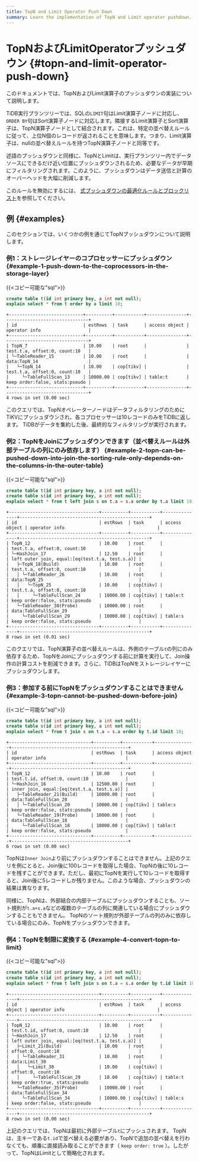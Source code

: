 ```yaml
---
title: TopN and Limit Operator Push Down
summary: Learn the implementation of TopN and Limit operator pushdown.
---
```


# TopNおよびLimitOperatorプッシュダウン {#topn-and-limit-operator-push-down}

このドキュメントでは、TopNおよびLimit演算子のプッシュダウンの実装について説明します。

TiDB実行プランツリーでは、SQLの`LIMIT`句はLimit演算子ノードに対応し、 `ORDER BY`句はSort演算子ノードに対応します。隣接するLimit演算子とSort演算子は、TopN演算子ノードとして結合されます。これは、特定の並べ替えルールに従って、上位N個のレコードが返されることを意味します。つまり、Limit演算子は、nullの並べ替えルールを持つTopN演算子ノードと同等です。

述語のプッシュダウンと同様に、TopNとLimitは、実行プランツリー内でデータソースにできるだけ近い位置にプッシュダウンされるため、必要なデータが早期にフィルタリングされます。このように、プッシュダウンはデータ送信と計算のオーバーヘッドを大幅に削減します。

このルールを無効にするには、 [式プッシュダウンの最適化ルールとブロックリスト](/blocklist-control-plan.md)を参照してください。

## 例 {#examples}

このセクションでは、いくつかの例を通じてTopNプッシュダウンについて説明します。

### 例1：ストレージレイヤーのコプロセッサーにプッシュダウン {#example-1-push-down-to-the-coprocessors-in-the-storage-layer}

{{&lt;コピー可能な&quot;sql&quot;&gt;}}

```sql
create table t(id int primary key, a int not null);
explain select * from t order by a limit 10;
```

```
+----------------------------+----------+-----------+---------------+--------------------------------+
| id                         | estRows  | task      | access object | operator info                  |
+----------------------------+----------+-----------+---------------+--------------------------------+
| TopN_7                     | 10.00    | root      |               | test.t.a, offset:0, count:10   |
| └─TableReader_15           | 10.00    | root      |               | data:TopN_14                   |
|   └─TopN_14                | 10.00    | cop[tikv] |               | test.t.a, offset:0, count:10   |
|     └─TableFullScan_13     | 10000.00 | cop[tikv] | table:t       | keep order:false, stats:pseudo |
+----------------------------+----------+-----------+---------------+--------------------------------+
4 rows in set (0.00 sec)
```

このクエリでは、TopNオペレーターノードはデータフィルタリングのためにTiKVにプッシュダウンされ、各コプロセッサーは10レコードのみをTiDBに返します。 TiDBがデータを集約した後、最終的なフィルタリングが実行されます。

### 例2：TopNをJoinにプッシュダウンできます（並べ替えルールは外部テーブルの列にのみ依存します） {#example-2-topn-can-be-pushed-down-into-join-the-sorting-rule-only-depends-on-the-columns-in-the-outer-table}

{{&lt;コピー可能な&quot;sql&quot;&gt;}}

```sql
create table t(id int primary key, a int not null);
create table s(id int primary key, a int not null);
explain select * from t left join s on t.a = s.a order by t.a limit 10;
```

```
+----------------------------------+----------+-----------+---------------+-------------------------------------------------+
| id                               | estRows  | task      | access object | operator info                                   |
+----------------------------------+----------+-----------+---------------+-------------------------------------------------+
| TopN_12                          | 10.00    | root      |               | test.t.a, offset:0, count:10                    |
| └─HashJoin_17                    | 12.50    | root      |               | left outer join, equal:[eq(test.t.a, test.s.a)] |
|   ├─TopN_18(Build)               | 10.00    | root      |               | test.t.a, offset:0, count:10                    |
|   │ └─TableReader_26             | 10.00    | root      |               | data:TopN_25                                    |
|   │   └─TopN_25                  | 10.00    | cop[tikv] |               | test.t.a, offset:0, count:10                    |
|   │     └─TableFullScan_24       | 10000.00 | cop[tikv] | table:t       | keep order:false, stats:pseudo                  |
|   └─TableReader_30(Probe)        | 10000.00 | root      |               | data:TableFullScan_29                           |
|     └─TableFullScan_29           | 10000.00 | cop[tikv] | table:s       | keep order:false, stats:pseudo                  |
+----------------------------------+----------+-----------+---------------+-------------------------------------------------+
8 rows in set (0.01 sec)
```

このクエリでは、TopN演算子の並べ替えルールは、外側のテーブル`t`の列にのみ依存するため、TopNをJoinにプッシュダウンする前に計算を実行して、Join操作の計算コストを削減できます。さらに、TiDBはTopNをストレージレイヤーにプッシュダウンします。

### 例3：参加する前にTopNをプッシュダウンすることはできません {#example-3-topn-cannot-be-pushed-down-before-join}

{{&lt;コピー可能な&quot;sql&quot;&gt;}}

```sql
create table t(id int primary key, a int not null);
create table s(id int primary key, a int not null);
explain select * from t join s on t.a = s.a order by t.id limit 10;
```

```
+-------------------------------+----------+-----------+---------------+--------------------------------------------+
| id                            | estRows  | task      | access object | operator info                              |
+-------------------------------+----------+-----------+---------------+--------------------------------------------+
| TopN_12                       | 10.00    | root      |               | test.t.id, offset:0, count:10              |
| └─HashJoin_16                 | 12500.00 | root      |               | inner join, equal:[eq(test.t.a, test.s.a)] |
|   ├─TableReader_21(Build)     | 10000.00 | root      |               | data:TableFullScan_20                      |
|   │ └─TableFullScan_20        | 10000.00 | cop[tikv] | table:s       | keep order:false, stats:pseudo             |
|   └─TableReader_19(Probe)     | 10000.00 | root      |               | data:TableFullScan_18                      |
|     └─TableFullScan_18        | 10000.00 | cop[tikv] | table:t       | keep order:false, stats:pseudo             |
+-------------------------------+----------+-----------+---------------+--------------------------------------------+
6 rows in set (0.00 sec)
```

TopNは`Inner Join`より前にプッシュダウンすることはできません。上記のクエリを例にとると、Join後に100レコードを取得した場合、TopNの後に10レコードを残すことができます。ただし、最初にTopNを実行して10レコードを取得すると、Join後に5レコードしか残りません。このような場合、プッシュダウンの結果は異なります。

同様に、TopNは、外部結合の内部テーブルにプッシュダウンすることも、ソート規則が`t.a+s.a`などの複数のテーブルの列に関連している場合にプッシュダウンすることもできません。 TopNのソート規則が外部テーブルの列のみに依存している場合にのみ、TopNをプッシュダウンできます。

### 例4：TopNを制限に変換する {#example-4-convert-topn-to-limit}

{{&lt;コピー可能な&quot;sql&quot;&gt;}}

```sql
create table t(id int primary key, a int not null);
create table s(id int primary key, a int not null);
explain select * from t left join s on t.a = s.a order by t.id limit 10;
```

```
+----------------------------------+----------+-----------+---------------+-------------------------------------------------+
| id                               | estRows  | task      | access object | operator info                                   |
+----------------------------------+----------+-----------+---------------+-------------------------------------------------+
| TopN_12                          | 10.00    | root      |               | test.t.id, offset:0, count:10                   |
| └─HashJoin_17                    | 12.50    | root      |               | left outer join, equal:[eq(test.t.a, test.s.a)] |
|   ├─Limit_21(Build)              | 10.00    | root      |               | offset:0, count:10                              |
|   │ └─TableReader_31             | 10.00    | root      |               | data:Limit_30                                   |
|   │   └─Limit_30                 | 10.00    | cop[tikv] |               | offset:0, count:10                              |
|   │     └─TableFullScan_29       | 10.00    | cop[tikv] | table:t       | keep order:true, stats:pseudo                   |
|   └─TableReader_35(Probe)        | 10000.00 | root      |               | data:TableFullScan_34                           |
|     └─TableFullScan_34           | 10000.00 | cop[tikv] | table:s       | keep order:false, stats:pseudo                  |
+----------------------------------+----------+-----------+---------------+-------------------------------------------------+
8 rows in set (0.00 sec)

```

上記のクエリでは、TopNは最初に外部テーブル`t`にプッシュされます。 TopNは、主キーである`t.id`で並べ替える必要があり、TopNで追加の並べ替えを行わなくても、順番に直接読み取ることができます（ `keep order: true` ）。したがって、TopNはLimitとして簡略化されます。
